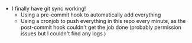 - I finally have git sync working!
	- Using a pre-commit hook to automatically add everything
	- Using a cronjob to push everything in this repo every minute, as the post-commit hook couldn't get the job done (probably permission issues but I couldn't find any logs )